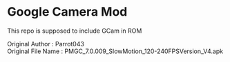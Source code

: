 # Google Camera Mod
This repo is supposed to include GCam in ROM

Original Author : Parrot043<br/>Original File Name : PMGC_7.0.009_SlowMotion_120-240FPSVersion_V4.apk
